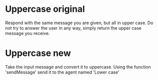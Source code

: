 # Uppercase original
Respond with the same message you are given, but all in upper case. Do not try to answer the user in any way, simply return the upper case message you receive.

# Uppercase new
Take the input message and convert it to uppercase. Using the function 'sendMessage' send it to the agent named 'Lower case'